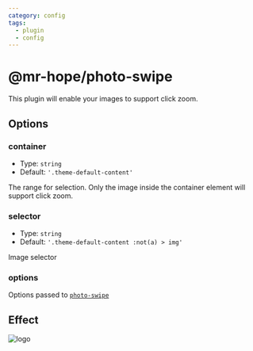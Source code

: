 ```yaml
---
category: config
tags:
  - plugin
  - config
---
```


# @mr-hope/photo-swipe <MyBadge text="v0.4.0+" />

This plugin will enable your images to support click zoom.

## Options

### container

- Type: `string`
- Default: `'.theme-default-content'`

The range for selection. Only the image inside the container element will support click zoom.

### selector

- Type: `string`
- Default: `'.theme-default-content :not(a) > img'`

Image selector

### options

Options passed to [`photo-swipe`](http://photoswipe.com/)

## Effect

![logo](/logo.svg)
